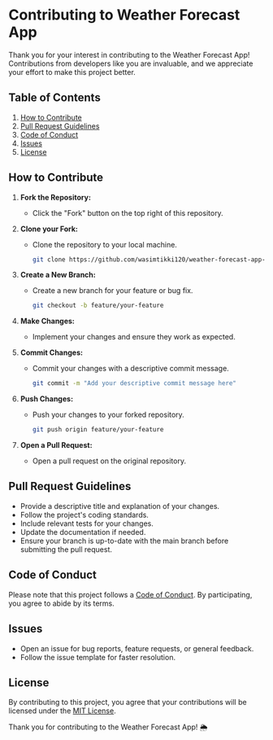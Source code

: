 # Contributing to Weather Forecast App

Thank you for your interest in contributing to the Weather Forecast App! Contributions from developers like you are invaluable, and we appreciate your effort to make this project better.

## Table of Contents

1. [How to Contribute](#how-to-contribute)
2. [Pull Request Guidelines](#pull-request-guidelines)
3. [Code of Conduct](#code-of-conduct)
4. [Issues](#issues)
5. [License](#license)

## How to Contribute

1. **Fork the Repository:**
   - Click the "Fork" button on the top right of this repository.

2. **Clone your Fork:**
   - Clone the repository to your local machine.
     ```bash
     git clone https://github.com/wasimtikki120/weather-forecast-app-realtime-updates.git
     ```

3. **Create a New Branch:**
   - Create a new branch for your feature or bug fix.
     ```bash
     git checkout -b feature/your-feature
     ```

4. **Make Changes:**
   - Implement your changes and ensure they work as expected.

5. **Commit Changes:**
   - Commit your changes with a descriptive commit message.
     ```bash
     git commit -m "Add your descriptive commit message here"
     ```

6. **Push Changes:**
   - Push your changes to your forked repository.
     ```bash
     git push origin feature/your-feature
     ```

7. **Open a Pull Request:**
   - Open a pull request on the original repository.

## Pull Request Guidelines

- Provide a descriptive title and explanation of your changes.
- Follow the project's coding standards.
- Include relevant tests for your changes.
- Update the documentation if needed.
- Ensure your branch is up-to-date with the main branch before submitting the pull request.

## Code of Conduct

Please note that this project follows a [Code of Conduct](CODE_OF_CONDUCT.md). By participating, you agree to abide by its terms.

## Issues

- Open an issue for bug reports, feature requests, or general feedback.
- Follow the issue template for faster resolution.

## License

By contributing to this project, you agree that your contributions will be licensed under the [MIT License](LICENSE).

Thank you for contributing to the Weather Forecast App! 🌦️
